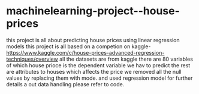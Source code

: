 # machinelearning-project--house-prices
this project is all about predicting house prices using linear regression models
this project is all based on a competion on kaggle-https://www.kaggle.com/c/house-prices-advanced-regression-techniques/overview
all the datasets are from kaggle there are 80 variables of which house prioce is the dependent variable we hav to predict the rest are attributes to houses which affects the price
we removed all the null values by replacing them with mode.
and used regression model for further details a out data handling please refer to code.
